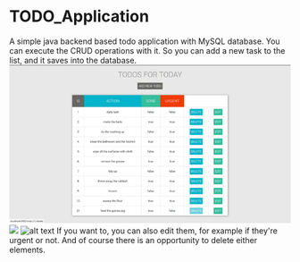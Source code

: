 # TODO_Application
A simple java backend based todo application with MySQL database.
You can execute the CRUD operations with it. So you can add a new task to the list, and it saves into the database.
![alt text](https://raw.githubusercontent.com/juditcsokay/TODO_Application/master/deletev2.png)
[<img src="https://github.com/juditcsokay/TODO_Application/master/app.png">](http://google.com.au/)
![alt text](https://raw.githubusercontent.com/juditcsokay/Gudetamagochi/master/app.png)
If you want to, you can also edit them, for example if they're urgent or not. And of course there is an opportunity to delete either elements.

